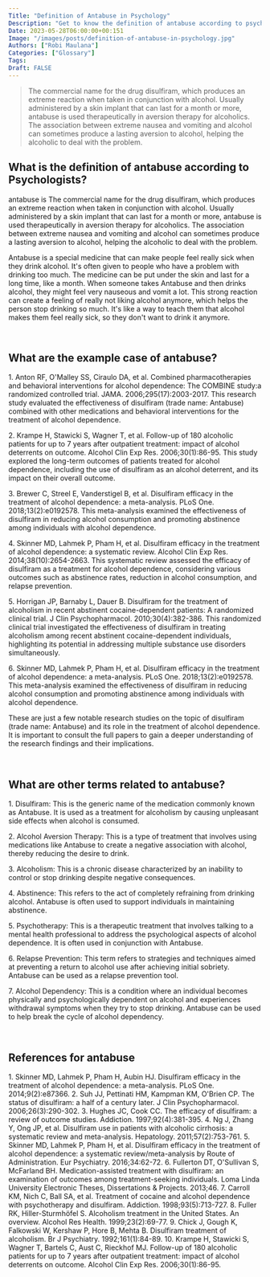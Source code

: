 ```yaml
---
Title: "Definition of Antabuse in Psychology"
Description: "Get to know the definition of antabuse according to psychologists."
Date: 2023-05-28T06:00:00+00:151
Image: "/images/posts/definition-of-antabuse-in-psychology.jpg"
Authors: ["Robi Maulana"]
Categories: ["Glossary"]
Tags: 
Draft: FALSE
---
```





> The commercial name for the drug disulfiram, which produces an extreme reaction when taken in conjunction with alcohol. Usually administered by a skin implant that can last for a month or more, antabuse is used therapeutically in aversion therapy for alcoholics. The association between extreme nausea and vomiting and alcohol can sometimes produce a lasting aversion to alcohol, helping the alcoholic to deal with the problem.

## What is the definition of antabuse according to Psychologists?

antabuse is The commercial name for the drug disulfiram, which produces an extreme reaction when taken in conjunction with alcohol. Usually administered by a skin implant that can last for a month or more, antabuse is used therapeutically in aversion therapy for alcoholics. The association between extreme nausea and vomiting and alcohol can sometimes produce a lasting aversion to alcohol, helping the alcoholic to deal with the problem.

Antabuse is a special medicine that can make people feel really sick when they drink alcohol. It's often given to people who have a problem with drinking too much. The medicine can be put under the skin and last for a long time, like a month. When someone takes Antabuse and then drinks alcohol, they might feel very nauseous and vomit a lot. This strong reaction can create a feeling of really not liking alcohol anymore, which helps the person stop drinking so much. It's like a way to teach them that alcohol makes them feel really sick, so they don't want to drink it anymore.

 

## What are the example case of antabuse?

1\. Anton RF, O'Malley SS, Ciraulo DA, et al. Combined pharmacotherapies and behavioral interventions for alcohol dependence: The COMBINE study:a randomized controlled trial. JAMA. 2006;295(17):2003-2017. This research study evaluated the effectiveness of disulfiram (trade name: Antabuse) combined with other medications and behavioral interventions for the treatment of alcohol dependence.

2\. Krampe H, Stawicki S, Wagner T, et al. Follow-up of 180 alcoholic patients for up to 7 years after outpatient treatment: impact of alcohol deterrents on outcome. Alcohol Clin Exp Res. 2006;30(1):86-95. This study explored the long-term outcomes of patients treated for alcohol dependence, including the use of disulfiram as an alcohol deterrent, and its impact on their overall outcome.

3\. Brewer C, Streel E, Vanderstigel B, et al. Disulfiram efficacy in the treatment of alcohol dependence: a meta-analysis. PLoS One. 2018;13(2):e0192578. This meta-analysis examined the effectiveness of disulfiram in reducing alcohol consumption and promoting abstinence among individuals with alcohol dependence.

4\. Skinner MD, Lahmek P, Pham H, et al. Disulfiram efficacy in the treatment of alcohol dependence: a systematic review. Alcohol Clin Exp Res. 2014;38(10):2654-2663. This systematic review assessed the efficacy of disulfiram as a treatment for alcohol dependence, considering various outcomes such as abstinence rates, reduction in alcohol consumption, and relapse prevention.

5\. Horrigan JP, Barnaby L, Dauer B. Disulfiram for the treatment of alcoholism in recent abstinent cocaine-dependent patients: A randomized clinical trial. J Clin Psychopharmacol. 2010;30(4):382-386. This randomized clinical trial investigated the effectiveness of disulfiram in treating alcoholism among recent abstinent cocaine-dependent individuals, highlighting its potential in addressing multiple substance use disorders simultaneously.

6\. Skinner MD, Lahmek P, Pham H, et al. Disulfiram efficacy in the treatment of alcohol dependence: a meta-analysis. PLoS One. 2018;13(2):e0192578. This meta-analysis examined the effectiveness of disulfiram in reducing alcohol consumption and promoting abstinence among individuals with alcohol dependence.

These are just a few notable research studies on the topic of disulfiram (trade name: Antabuse) and its role in the treatment of alcohol dependence. It is important to consult the full papers to gain a deeper understanding of the research findings and their implications.

 

## What are other terms related to antabuse?

1\. Disulfiram: This is the generic name of the medication commonly known as Antabuse. It is used as a treatment for alcoholism by causing unpleasant side effects when alcohol is consumed.

2\. Alcohol Aversion Therapy: This is a type of treatment that involves using medications like Antabuse to create a negative association with alcohol, thereby reducing the desire to drink.

3\. Alcoholism: This is a chronic disease characterized by an inability to control or stop drinking despite negative consequences.

4\. Abstinence: This refers to the act of completely refraining from drinking alcohol. Antabuse is often used to support individuals in maintaining abstinence.

5\. Psychotherapy: This is a therapeutic treatment that involves talking to a mental health professional to address the psychological aspects of alcohol dependence. It is often used in conjunction with Antabuse.

6\. Relapse Prevention: This term refers to strategies and techniques aimed at preventing a return to alcohol use after achieving initial sobriety. Antabuse can be used as a relapse prevention tool.

7\. Alcohol Dependency: This is a condition where an individual becomes physically and psychologically dependent on alcohol and experiences withdrawal symptoms when they try to stop drinking. Antabuse can be used to help break the cycle of alcohol dependency.

 

## References for antabuse

1\. Skinner MD, Lahmek P, Pham H, Aubin HJ. Disulfiram efficacy in the treatment of alcohol dependence: a meta-analysis. PLoS One. 2014;9(2):e87366. 2. Suh JJ, Pettinati HM, Kampman KM, O'Brien CP. The status of disulfiram: a half of a century later. J Clin Psychopharmacol. 2006;26(3):290-302. 3. Hughes JC, Cook CC. The efficacy of disulfiram: a review of outcome studies. Addiction. 1997;92(4):381-395. 4. Ng J, Zhang Y, Ong JP, et al. Disulfiram use in patients with alcoholic cirrhosis: a systematic review and meta-analysis. Hepatology. 2011;57(2):753-761. 5. Skinner MD, Lahmek P, Pham H, et al. Disulfiram efficacy in the treatment of alcohol dependence: a systematic review/meta-analysis by Route of Administration. Eur Psychiatry. 2016;34:62-72. 6. Fullerton DT, O'Sullivan S, McFarland BH. Medication-assisted treatment with disulfiram: an examination of outcomes among treatment-seeking individuals. Loma Linda University Electronic Theses, Dissertations & Projects. 2013;46. 7. Carroll KM, Nich C, Ball SA, et al. Treatment of cocaine and alcohol dependence with psychotherapy and disulfiram. Addiction. 1998;93(5):713-727. 8. Fuller RK, Hiller-Sturmhöfel S. Alcoholism treatment in the United States. An overview. Alcohol Res Health. 1999;23(2):69-77. 9. Chick J, Gough K, Falkowski W, Kershaw P, Hore B, Mehta B. Disulfiram treatment of alcoholism. Br J Psychiatry. 1992;161(1):84-89. 10. Krampe H, Stawicki S, Wagner T, Bartels C, Aust C, Rieckhof MJ. Follow-up of 180 alcoholic patients for up to 7 years after outpatient treatment: impact of alcohol deterrents on outcome. Alcohol Clin Exp Res. 2006;30(1):86-95.
